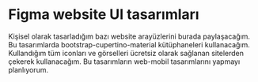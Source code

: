 # Figma website UI tasarımları
Kişisel olarak tasarladığım bazı website arayüzlerini burada paylaşacağım.
Bu tasarımlarda bootstrap-cupertino-material kütüphaneleri kullanacağım.
Kullandığım tüm iconları ve görselleri ücretsiz olarak sağlanan sitelerden çekerek kullanacağım.
Bu tasarımların web-mobil tasarımlarını yapmayı planlıyorum.
